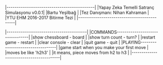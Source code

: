 |---------------------------------------------|
|Yapay Zeka Temelli Satranç Simulasyonu v0.0.1|
|Bartu Yeşilbağ                               |
|Tez Danışmanı: Nihan Kahraman                |
|YTU EHM 2016-2017 Bitirme Tezi               |
|---------------------------------------------|

  |-----------------------------------------|
  |COMMANDS---------------------------------|
  |show chessboard - board                  |
  |show turn count - turn?                  |
  |restart game    - restart                |
  |clear console   - clear                  |
  |quit game       - quit                   |
  |PLAYING----------------------------------|
  |game start when you make your first move |
  |moves be like 'h2h3'                     |
  |it means, piece moves from h2 to h3      |
  |-----------------------------------------|
